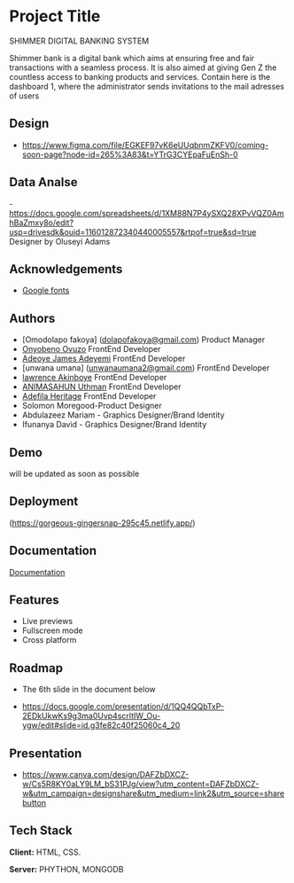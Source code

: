﻿# Project Title
SHIMMER DIGITAL BANKING SYSTEM

Shimmer bank is a digital bank which aims at ensuring free and fair transactions with a seamless process. It is also aimed at giving Gen Z the countless access to banking products and services. Contain here is the dashboard 1, where the administrator sends invitations to the mail adresses of users

## Design

- https://www.figma.com/file/EGKEF97vK6eUUqbnmZKFV0/coming-soon-page?node-id=265%3A83&t=YTrG3CYEpaFuEnSh-0

## Data Analse
-https://docs.google.com/spreadsheets/d/1XM88N7P4ySXQ28XPvVQZ0AmhBaZmxy8o/edit?usp=drivesdk&ouid=116012872340440005557&rtpof=true&sd=true  Designer by Oluseyi Adams

## Acknowledgements

 - [Google fonts]('https://fonts.googleapis.com/css2?family=Inter:wght@400;500;600&family=Poppins:wght@300;400;600;700&family=Roboto:wght@100;500;700&display=swap')

## Authors
- [Omodolapo fakoya] (dolapofakoya@gmail.com) Product Manager
- [Onyobeno Ovuzo](https://github.com/Ovuzo) FrontEnd Developer
- [Adeoye James Adeyemi](https://github.com/yemoscovic) FrontEnd Developer
- [unwana umana] (unwanaumana2@gmail.com) FrontEnd Developer
- [lawrence Akinboye](https://github.com/min-law) FrontEnd Developer
- [ANIMASAHUN Uthman](https://github.com/Raaancho) FrontEnd Developer
- [Adefila Heritage](https://github.com/adefilaheritage) FrontEnd Developer
- Solomon Moregood-Product Designer
- Abdulazeez Mariam - Graphics Designer/Brand Identity
- Ifunanya David - Graphics Designer/Brand Identity

## Demo

will be updated as soon as possible

## Deployment

(https://gorgeous-gingersnap-295c45.netlify.app/)

## Documentation

[Documentation](https://docs.google.com/presentation/d/1QQ4QQbTxP-2EDkUkwKs9g3ma0Uvp4scrltIW_Ou-ygw/edit#slide=id.g3fe82c40f25060c4_10)


## Features

- Live previews
- Fullscreen mode
- Cross platform


## Roadmap

- The 6th slide in the document below

- https://docs.google.com/presentation/d/1QQ4QQbTxP-2EDkUkwKs9g3ma0Uvp4scrltIW_Ou-ygw/edit#slide=id.g3fe82c40f25060c4_20

## Presentation
- https://www.canva.com/design/DAFZbDXCZ-w/Cs5R8KY0aLY9LM_bS31PJg/view?utm_content=DAFZbDXCZ-w&utm_campaign=designshare&utm_medium=link2&utm_source=sharebutton


## Tech Stack

**Client:** HTML, CSS.

**Server:** PHYTHON, MONGODB
